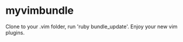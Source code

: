 myvimbundle
===========

Clone to your .vim folder, run 'ruby bundle_update'. Enjoy your new vim plugins.
